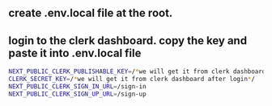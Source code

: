 ## create .env.local file at the root.
## login to the clerk dashboard. copy the key and paste it into .env.local file 
```sh
NEXT_PUBLIC_CLERK_PUBLISHABLE_KEY=/*we will get it from clerk dashboard after login*/
CLERK_SECRET_KEY=/*we will get it from clerk dashboard after login*/
NEXT_PUBLIC_CLERK_SIGN_IN_URL=/sign-in
NEXT_PUBLIC_CLERK_SIGN_UP_URL=/sign-up
```